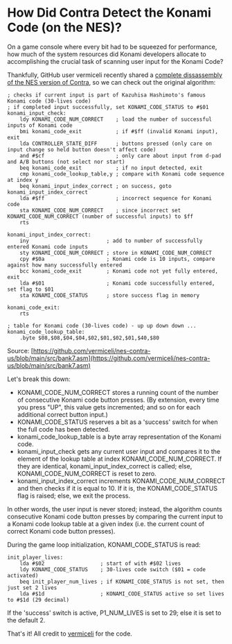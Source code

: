 # How Did Contra Detect the Konami Code (on the NES)?

On a game console where every bit had to be squeezed for performance, how much of the system resources did Konami developers allocate to accomplishing the crucial task of scanning user input for the Konami Code?

Thankfully, GitHub user vermiceli recently shared a [complete dissassembly of the NES version of Contra](https://github.com/vermiceli/nes-contra-us/), so we can check out the original algorithm:

    ; checks if current input is part of Kazuhisa Hashimoto's famous Konami code (30-lives code)
    ; if completed input successfully, set KONAMI_CODE_STATUS to #$01
    konami_input_check:
        ldy KONAMI_CODE_NUM_CORRECT    ; load the number of successful inputs of Konami code
        bmi konami_code_exit           ; if #$ff (invalid Konami input), exit
        lda CONTROLLER_STATE_DIFF      ; buttons pressed (only care on input change so held button doesn't affect code)
        and #$cf                       ; only care about input from d-pad and A/B buttons (not select nor start)
        beq konami_code_exit           ; if no input detected, exit
        cmp konami_code_lookup_table,y ; compare with Konami code sequence at index y
        beq konami_input_index_correct ; on success, goto konami_input_index_correct
        lda #$ff                       ; incorrect sequence for Konami code
        sta KONAMI_CODE_NUM_CORRECT    ; since incorrect set KONAMI_CODE_NUM_CORRECT (number of successful inputs) to $ff
        rts

    konami_input_index_correct:
        iny                         ; add to number of successfully entered Konami code inputs
        sty KONAMI_CODE_NUM_CORRECT ; store in KONAMI_CODE_NUM_CORRECT
        cpy #$0a                    ; Konami code is 10 inputs, compare against how many successfully entered
        bcc konami_code_exit        ; Konami code not yet fully entered, exit
        lda #$01                    ; Konami code successfully entered, set flag to $01
        sta KONAMI_CODE_STATUS      ; store success flag in memory

    konami_code_exit:
        rts

    ; table for Konami code (30-lives code) - up up down down ...
    konami_code_lookup_table:
        .byte $08,$08,$04,$04,$02,$01,$02,$01,$40,$80

Source: [https://github.com/vermiceli/nes-contra-us/blob/main/src/bank7.asm](https://github.com/vermiceli/nes-contra-us/blob/main/src/bank7.asm)

Let's break this down:

- KONAMI_CODE_NUM_CORRECT stores a running count of the number of consecutive Konami code button presses. (By extension, every time you press "UP", this value gets incremented; and so on for each additional correct button input.)
- KONAMI_CODE_STATUS reserves a bit as a 'success' switch for when the full code has been detected.
- konami_code_lookup_table is a byte array representation of the Konami code.
- konami_input_check gets any current user input and compares it to the element of the lookup table at index KONAMI_CODE_NUM_CORRECT.
If they are identical, konami_input_index_correct is called; else, KONAMI_CODE_NUM_CORRECT is reset to zero.
- konami_input_index_correct increments KONAMI_CODE_NUM_CORRECT and then checks if it is equal to 10. If it is, the KONAMI_CODE_STATUS flag is raised; else, we exit the process.

In other words, the user input is never stored; instead, the algorithm counts consecutive Konami code button presses by comparing the current input to a Konami code lookup table at a given index (i.e. the current count of correct Konami code button presses).

During the game loop initialization, KONAMI_CODE_STATUS is read:

    init_player_lives:
        lda #$02                  ; start of with #$02 lives
        ldy KONAMI_CODE_STATUS    ; 30-lives code switch ($01 = code activated)
        beq init_player_num_lives ; if KONAMI_CODE_STATUS is not set, then just set 2 lives
        lda #$1d                  ; KONAMI_CODE_STATUS active so set lives to #$1d (29 decimal)

If the 'success' switch is active, P1_NUM_LIVES is set to 29; else it is set to the default 2.

That's it! All credit to [vermiceli](https://github.com/vermiceli/nes-contra-us/) for the code.
